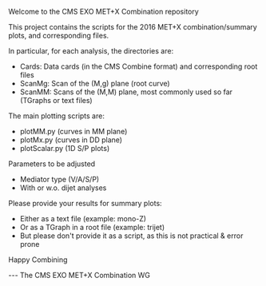 Welcome to the CMS EXO MET+X Combination repository

This project contains the scripts for the 2016 MET+X combination/summary plots, and corresponding files.

In particular, for each analysis, the directories are:
- Cards: Data cards (in the CMS Combine format) and corresponding root files 
- ScanMg: Scan of the (M,g) plane (root curve)
- ScanMM: Scans of the (M,M) plane, most commonly used so far (TGraphs or text files)

The main plotting scripts are:
- plotMM.py (curves in MM plane)
- plotMx.py (curves in DD plane)
- plotScalar.py (1D S/P plots)

Parameters to be adjusted
- Mediator type (V/A/S/P)
- With or w.o. dijet analyses

Please provide your results for summary plots:
- Either as a text file (example: mono-Z)
- Or as a TGraph in a root file (example: trijet)
- But please don't provide it as a script, as this is not practical & error prone

Happy Combining

 --- The CMS EXO MET+X Combination WG